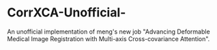 # CorrXCA-Unofficial-
An unofficial implementation of meng's new job "Advancing Deformable Medical Image Registration with Multi-axis Cross-covariance Attention".

